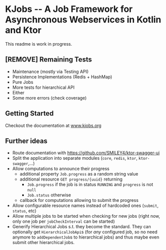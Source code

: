 # KJobs -- A Job Framework for Asynchronous Webservices in Kotlin and Ktor

This readme is work in progress.

## [REMOVE] Remaining Tests
- Maintenance (mostly via Testing API)
- Persistence Implementations (Redis + HashMap)
- Pure Jobs
- More tests for hierarchical API
- Either
- Some more errors (check coverage)

## Getting Started

Checkout the documentation at www.kjobs.org

## Further ideas
- Route documentation with https://github.com/SMILEY4/ktor-swagger-ui
- Split the application into separate modules (`core`, `redis`, `ktor`, `ktor-swagger`,...)
- Allow computations to announce their progress
  - additional property `Job.progress` as a random string value
  - additional resource `GET progress/{uuid}` returning
    - `Job.progress` if the job is in status `RUNNING` and `progress` is not `null`
    - `Job.status` otherwise
  - callback for computations allowing to submit the progress
- Allow configurable resource names instead of hardcoded ones (`submit`, `status`, etc)
- Allow multiple jobs to be started when checking for new jobs (right now, only one job per `jobCheckInterval` can be started)
- Generify Hierarchical Jobs s.t. they become the standard. They can optionally get `HierarchicalJobApi`s (for *any* configured job, so no need anymore to `addDependentJob`s to hierarchical jobs) and thus maybe even submit other hierarchical jobs.
